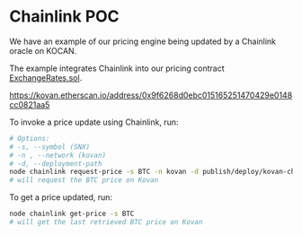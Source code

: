 # Chainlink POC

We have an example of our pricing engine being updated by a Chainlink oracle on KOCAN.

The example integrates Chainlink into our pricing contract [ExchangeRates.sol](contracts/ExchangeRates.sol).

https://kovan.etherscan.io/address/0x9f6268d0ebc015165251470429e0148cc0821aa5

To invoke a price update using Chainlink, run:

```bash
# Options:
# -s, --symbol (SNX)
# -n , --network (kovan)
# -d, --deployment-path
node chainlink request-price -s BTC -n kovan -d publish/deploy/kovan-chainlink
# will request the BTC price on Kovan
```

To get a price updated, run:

```bash
node chainlink get-price -s BTC
# will get the last retrieved BTC price on Kovan
```

